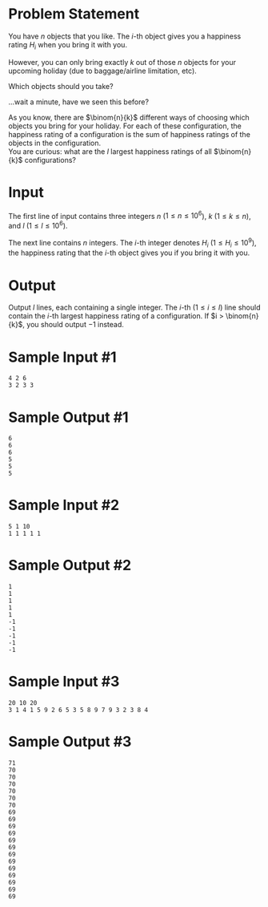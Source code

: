 # Problem Statement
You have $n$ objects that you like. The $i$-th object gives you a happiness rating $H_i$ when you bring it with you.

However, you can only bring exactly $k$ out of those $n$ objects for your upcoming holiday (due to baggage/airline limitation, etc).

Which objects should you take?

...wait a minute, have we seen this before?

As you know, there are $\binom{n}{k}$ different ways of choosing which objects you bring for your holiday. For each of these configuration, the happiness rating of a configuration is the sum of happiness ratings of the objects in the configuration.  
You are curious: what are the $l$ largest happiness ratings of all $\binom{n}{k}$ configurations?

# Input

The first line of input contains three integers $n$ ($1 \le n \le 10^6$), $k$ ($1 \le k \le n$), and $l$ ($1 \le l \le 10^6$).

The next line contains $n$ integers. The $i$-th integer denotes $H_i$ ($1 \le H_i \le 10^9$), the happiness rating that the $i$-th object gives you if you bring it with you.

# Output

Output $l$ lines, each containing a single integer. The $i$-th ($1 \le i \le l$) line should contain the $i$-th largest happiness rating of a configuration. If $i > \binom{n}{k}$, you should output $-1$ instead.

# Sample Input #1
```
4 2 6
3 2 3 3
```
# Sample Output #1
```
6
6
6
5
5
5
```
# Sample Input #2
```
5 1 10
1 1 1 1 1
```
# Sample Output #2
```
1
1
1
1
1
-1
-1
-1
-1
-1
```
# Sample Input #3
```
20 10 20
3 1 4 1 5 9 2 6 5 3 5 8 9 7 9 3 2 3 8 4
```
# Sample Output #3
```
71
70
70
70
70
70
70
69
69
69
69
69
69
69
69
69
69
69
69
69
```
